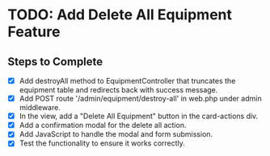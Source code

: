 # TODO: Add Delete All Equipment Feature

## Steps to Complete

- [x] Add destroyAll method to EquipmentController that truncates the equipment table and redirects back with success message.
- [x] Add POST route '/admin/equipment/destroy-all' in web.php under admin middleware.
- [x] In the view, add a "Delete All Equipment" button in the card-actions div.
- [x] Add a confirmation modal for the delete all action.
- [x] Add JavaScript to handle the modal and form submission.
- [x] Test the functionality to ensure it works correctly.
